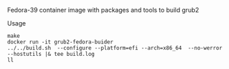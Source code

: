 Fedora-39 container image with packages and tools to build grub2

Usage

```
make
docker run -it grub2-fedora-buider
../../build.sh  --configure --platform=efi --arch=x86_64  --no-werror --hostutils |& tee build.log
ll
```

